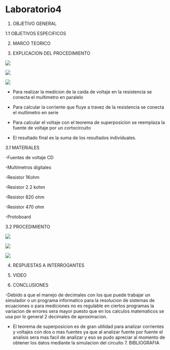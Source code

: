 # Laboratorio4

  1. OBJETIVO GENERAL

1.1 OBJETIVOS ESPECIFICOS
  
  2. MARCO TEORICO


  3. EXPLICACION DEL PROCEDIMIENTO

![](https://user-images.githubusercontent.com/84998013/125549497-159dcb2f-81cb-4217-a720-61f81a577512.png)

![](https://user-images.githubusercontent.com/84998013/125549588-3b177487-1a57-404f-a6d2-5d18f09cb362.png)


![](https://user-images.githubusercontent.com/84998013/125549588-3b177487-1a57-404f-a6d2-5d18f09cb362.png)

- Para realizar la medicion de la caida de voltaje en la resistencia se  conecta el multimetro en paralelo

- Para calcular la corriente que fluye a travez de la resistencia se conecta el multimetro en serie

- Para calcular el voltaje con el teorema de superposicion  se reemplaza la fuente de voltaje por un cortocircuito 

- El resultado final es la suma de los resultados individuales.

3.1 MATERIALES
    
   -Fuentes de voltaje CD
    
   -Multimetros digitales
    
   -Resistor 1Kohm
    
   -Resistor 2.2 kohm
    
   -Resistor 820 ohm
    
   -Resistor 470 ohm
    
   -Protoboard
  
3.2 PROCEDIMIENTO
  
  ![](https://user-images.githubusercontent.com/84397282/125540678-6341602f-038f-44b8-9c64-dc0907ef0b2e.jpg)
  
  ![](https://user-images.githubusercontent.com/84397282/125540682-d411c0f8-3656-4577-a596-ec62415896d2.jpg)
  
  ![](https://user-images.githubusercontent.com/84397282/125540683-adf74240-bf9c-4779-bd9e-e9e487f0bf2c.jpg)
  
  
  
  4. RESPUESTAS A INTERROGANTES

  5. VIDEO

  6. CONCLUSIONES
  
  -Debido a que el manejo de decimales con los que puede trabajar un simulador o un programa informatico para la resolucion de sistemas de ecuaciones o para mediciones no es regulable en ciertos programas la variacion de errores sera mayor puesto que en los calculos matematicos se usa por lo general 2 decimales de aproximacion.

- El teorema de superposicion es de gran utilidad  para analizar corrientes y voltajes con  dos o mas fuentes  ya que al analizar  fuente por fuente el analisis sera mas facil de analizar y eso se pudo apreciar al momento de  obtener los datos  mediante  la simulacion del circuito
  7. BIBLIOGRAFIA
